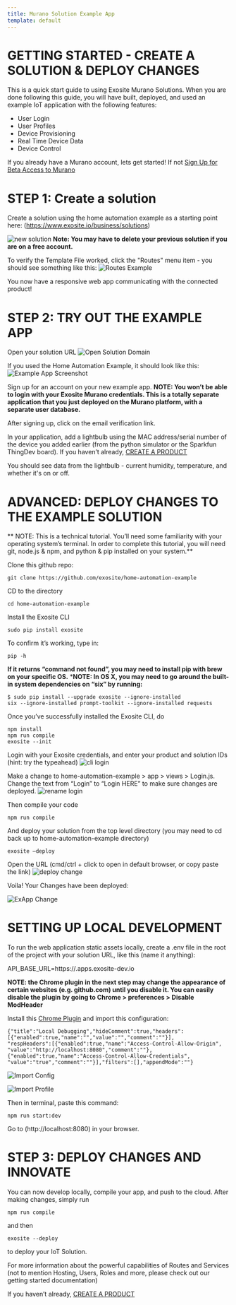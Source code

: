 ```yaml
---
title: Murano Solution Example App
template: default
---
```


# GETTING STARTED - CREATE A SOLUTION & DEPLOY CHANGES
This is a quick start guide to using Exosite Murano Solutions.  When you are done following this guide, you will have built, deployed, and used an example IoT application with the following features:

* User Login
* User Profiles
* Device Provisioning
* Real Time Device Data
* Device Control

If you already have a Murano account, lets get started! If not
<a class="btn orange" href="https://exosite.com/business/signup">Sign Up for Beta Access to Murano</a>


# STEP 1: Create a solution

Create a solution using the home automation example as a starting point here: (https://www.exosite.io/business/solutions)

![new solution](assets/new_solution.png)
**Note: You may have to delete your previous solution if you are on a free account.**

To verify the Template File worked, click the "Routes" menu item - you should see something like this: 
![Routes Example](assets/routes_example.png)


You now have a responsive web app communicating with the connected product! 

# STEP 2: TRY OUT THE EXAMPLE APP

Open your solution URL
![Open Solution Domain](assets/solution_open_domain_link.png)

If you used the Home Automation Example, it should look like this:
![Example App Screenshot](assets/solution_home_automation_example_app.png)

Sign up for an account on your new example app. **NOTE: You won’t be able to login with your Exosite Murano credentials. This is a totally separate application that you just deployed on the Murano platform, with a separate user database.**

After signing up, click on the email verification link. 

In your application, add a lightbulb using the MAC address/serial number of the device you added earlier (from the python simulator or the Sparkfun ThingDev board). If you haven’t already, [CREATE A PRODUCT](http://beta-docs.exosite.com/murano/get-started/)

You should see data from the lightbulb - current humidity, temperature, and whether it's on or off.


# ADVANCED: DEPLOY CHANGES TO THE EXAMPLE SOLUTION 

** NOTE: This is a technical tutorial. You’ll need some familiarity with your operating system’s terminal. In order to complete this tutorial, you will need git, node.js & npm, and python & pip installed on your system.** 

Clone this github repo: 

```
git clone https://github.com/exosite/home-automation-example
```

CD to the directory

```
cd home-automation-example
```

Install the Exosite CLI

```
sudo pip install exosite
```

To confirm it’s working, type in: 

```
pip -h
```
**If it returns “command not found”, you may need to install pip with brew on your specific OS.**
***NOTE: In OS X, you may need to go around the built-in system dependencies on “six” by running:**
```
$ sudo pip install --upgrade exosite --ignore-installed 
six --ignore-installed prompt-toolkit --ignore-installed requests
```

Once you’ve successfully installed the Exosite CLI, do 

```
npm install
npm run compile
exosite --init
```

Login with your Exosite credentials, and enter your product and solution IDs (hint: try the typeahead)
![cli login](assets/cli_login.png)

Make a change to home-automation-example > app > views > Login.js. Change the text from “Login” to “Login HERE” to make sure changes are deployed.
![rename login](assets/rename_login.png)

Then compile your code
```
npm run compile
```

And deploy your solution from the top level directory (you may need to cd back up to home-automation-example directory)
```
exosite —deploy
```

Open the URL (cmd/ctrl + click to open in default browser, or copy paste the link)
![deploy change](assets/deploy_change.png)


Voila! Your Changes have been deployed: 

![ExApp Change](assets/exapp_change.png)


# SETTING UP LOCAL DEVELOPMENT

To run the web application static assets locally, create a .env file in the root of the project with your solution URL, like this (name it anything):

API_BASE_URL=https://<solution-name>.apps.exosite-dev.io

**NOTE: the Chrome plugin in the next step may change the appearance of certain websites (e.g. github.com) until you disable it. You can easily disable the plugin by going to Chrome > preferences > Disable ModHeader**

Install this [Chrome Plugin](https://chrome.google.com/webstore/detail/modheader/idgpnmonknjnojddfkpgkljpfnnfcklj/related?hl=en) and import this configuration: 

```
{"title":"Local Debugging","hideComment":true,"headers":
[{"enabled":true,"name":"","value":"","comment":""}],
"respHeaders":[{"enabled":true,"name":"Access-Control-Allow-Origin",
"value":"http://localhost:8080","comment":""},
{"enabled":true,"name":"Access-Control-Allow-Credentials",
"value":"true","comment":""}],"filters":[],"appendMode":""}
```
![Import Config](assets/import_config.png)

![Import Profile](assets/import_profile.png)


Then in terminal, paste this command:
```
npm run start:dev
```

Go to (http://localhost:8080) in your browser.

# STEP 3: DEPLOY CHANGES AND INNOVATE

You can now develop locally, compile your app, and push to the cloud.
After making changes, simply run 
```
npm run compile 
```

and then 
```
exosite --deploy 
```

to deploy your IoT Solution.

For more information about the powerful capabilities of Routes and Services (not to mention Hosting, Users, Roles and more, please check out our getting started documentation)

If you haven’t already, [CREATE A PRODUCT](http://beta-docs.exosite.com/murano/get-started/)
